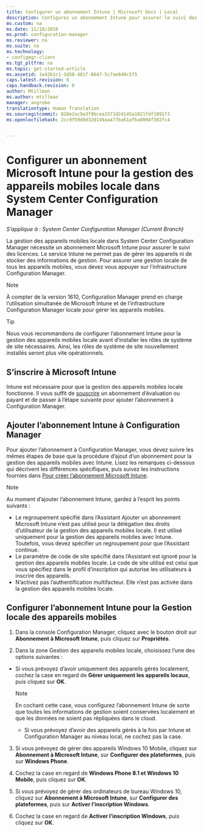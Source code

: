 ```yaml
---
title: Configurer un abonnement Intune | Microsoft Docs | Local
description: Configurez un abonnement Intune pour assurer le suivi des licences dans le cadre de la gestion des appareils mobiles locale dans System Center Configuration Manager.
ms.custom: na
ms.date: 11/18/2016
ms.prod: configuration-manager
ms.reviewer: na
ms.suite: na
ms.technology:
- configmgr-client
ms.tgt_pltfrm: na
ms.topic: get-started-article
ms.assetid: 1e42b1c1-3d58-481f-8647-5c7ae640c5f5
caps.latest.revision: 8
caps.handback.revision: 0
author: Mtillman
ms.author: mtillman
manager: angrobe
translationtype: Human Translation
ms.sourcegitcommit: 828e2ac9a3f9bcea1571d24145a1021fdf1091f3
ms.openlocfilehash: 2cc9f59d9d32d149aa477ba61afba0094f302fc4


---
```

# <a name="set-up-a-microsoft-intune-subscription-for-on-premises-mobile-device-management-in-system-center-configuration-manager"></a>Configurer un abonnement Microsoft Intune pour la gestion des appareils mobiles locale dans System Center Configuration Manager

*S’applique à : System Center Configuration Manager (Current Branch)*

La gestion des appareils mobiles locale dans System Center Configuration Manager nécessite un abonnement Microsoft Intune pour assurer le suivi des licences. Le service Intune ne permet pas de gérer les appareils ni de stocker des informations de gestion. Pour assurer une gestion locale de tous les appareils mobiles, vous devez vous appuyer sur l’infrastructure Configuration Manager.  

> [!NOTE]  
> À compter de la version 1610, Configuration Manager prend en charge l’utilisation simultanée de Microsoft Intune et de l’infrastructure Configuration Manager locale pour gérer les appareils mobiles.   

> [!TIP]  
>  Nous vous recommandons de configurer l’abonnement Intune pour la gestion des appareils mobiles locale avant d’installer les rôles de système de site nécessaires. Ainsi, les rôles de système de site nouvellement installés seront plus vite opérationnels.  

##  <a name="sign-up-for-microsoft-intune"></a>S’inscrire à Microsoft Intune  
 Intune est nécessaire pour que la gestion des appareils mobiles locale fonctionne. Il vous suffit de [souscrire](http://www.microsoft.com/en-us/server-cloud/products/microsoft-intune/) un abonnement d’évaluation ou payant et de passer à l’étape suivante pour ajouter l’abonnement à Configuration Manager.  

##  <a name="add-the-intune-subscription-to-configuration-manager"></a>Ajouter l’abonnement Intune à Configuration Manager  
 Pour ajouter l’abonnement à Configuration Manager, vous devez suivre les mêmes étapes de base que la procédure d’ajout d’un abonnement pour la gestion des appareils mobiles avec Intune. Lisez les remarques ci-dessous qui décrivent les différences spécifiques, puis suivez les instructions fournies dans [Pour créer l’abonnement Microsoft Intune](../deploy-use/setup-hybrid-mdm.md#step-3-configure-intune-subscription).  

> [!NOTE]  
>  Au moment d’ajouter l’abonnement Intune, gardez à l’esprit les points suivants :  
>   
>  -   Le regroupement spécifié dans l’Assistant Ajouter un abonnement Microsoft Intune n’est pas utilisé pour la délégation des droits d’utilisateur de la gestion des appareils mobiles locale. Il est utilisé uniquement pour la gestion des appareils mobiles avec Intune. Toutefois, vous devez spécifier un regroupement pour que l’Assistant continue.  
> -   Le paramètre de code de site spécifié dans l’Assistant est ignoré pour la gestion des appareils mobiles locale. Le code de site utilisé est celui que vous spécifiez dans le profil d’inscription qui autorise les utilisateurs à inscrire des appareils.  
> -   N’activez pas l’authentification multifacteur. Elle n’est pas activée dans la gestion des appareils mobiles locale.  

##  <a name="configure-the-intune-subscription-for-on-premises-mobile-device-management"></a>Configurer l’abonnement Intune pour la Gestion locale des appareils mobiles  

1.  Dans la console Configuration Manager, cliquez avec le bouton droit sur **Abonnement à Microsoft Intune**, puis cliquez sur **Propriétés**.  

2.  Dans la zone Gestion des appareils mobiles locale, choisissez l’une des options suivantes :

  - Si vous prévoyez d’avoir uniquement des appareils gérés localement, cochez la case en regard de **Gérer uniquement les appareils locaux**, puis cliquez sur **OK**.  

      > [!NOTE]  
      >  En cochant cette case, vous configurez l’abonnement Intune de sorte que toutes les informations de gestion soient conservées localement et que les données ne soient pas répliquées dans le cloud.  

    - Si vous prévoyez d’avoir des appareils gérés à la fois par Intune et Configuration Manager au niveau local, ne cochez pas la case.

3.  Si vous prévoyez de gérer des appareils Windows 10 Mobile, cliquez sur **Abonnement à Microsoft Intune**, sur **Configurer des plateformes**, puis sur  **Windows Phone**.  

4.  Cochez la case en regard de **Windows Phone 8.1 et Windows 10 Mobile**, puis cliquez sur **OK**.  

5.  Si vous prévoyez de gérer des ordinateurs de bureau Windows 10, cliquez sur **Abonnement à Microsoft Intune**, sur **Configurer des plateformes**, puis sur **Activer l’inscription Windows**.  

6.  Cochez la case en regard de **Activer l’inscription Windows**, puis cliquez sur **OK**.  



<!--HONumber=Dec16_HO3-->


